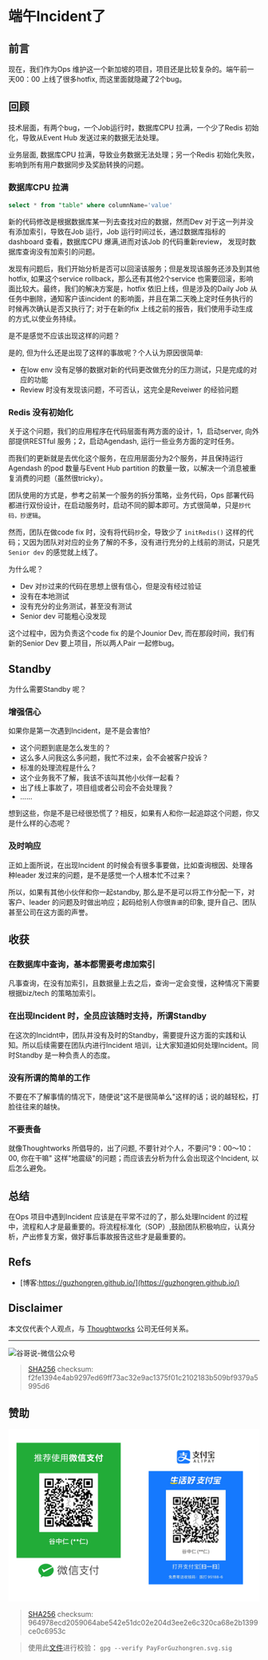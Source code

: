 # 端午Incident了


## 前言


现在，我们作为Ops 维护这一个新加坡的项目，项目还是比较复杂的。端午前一天00：00 上线了很多hotfix, 而这里面就隐藏了2个bug。

## 回顾

技术层面，有两个bug，一个Job运行时，数据库CPU 拉满，一个少了Redis 初始化，导致从Event Hub 发送过来的数据无法处理。

业务层面, 数据库CPU 拉满，导致业务数据无法处理；另一个Redis 初始化失败，影响到所有用户数据同步及奖励转换的问题。

### 数据库CPU 拉满

```sql
select * from "table" where columnName='value'
```

新的代码修改是根据数据库某一列去查找对应的数据，然而Dev 对于这一列并没有添加索引，导致在Job 运行，Job 运行时间过长，通过数据库指标的dashboard 查看，数据库CPU 爆满,进而对该Job 的代码重新review， 发现时数据库查询没有加索引的问题。

发现有问题后，我们开始分析是否可以回滚该服务；但是发现该服务还涉及到其他hotfix, 如果这个service rollback，那么还有其他2个service 也需要回滚，影响面比较大。最终，我们的解决方案是，hotfix 依旧上线，但是涉及的Daily Job 从任务中删除，通知客户该incident 的影响面，并且在第二天晚上定时任务执行的时候再次确认是否又执行了; 对于在新的fix 上线之前的报告，我们使用手动生成的方式,以使业务持续。

是不是感觉不应该出现这样的问题？

是的, 但为什么还是出现了这样的事故呢？个人认为原因很简单:

* 在low env 没有足够的数据对新的代码更改做充分的压力测试，只是完成的对应的功能
* Review 时没有发现该问题，不可否认，这完全是Reveiwer 的经验问题

### Redis 没有初始化

关于这个问题，我们的应用程序在代码层面有两方面的设计，1，启动server, 向外部提供RESTful 服务；2，启动Agendash, 运行一些业务方面的定时任务。

而我们的更新就是去优化这个服务，在应用层面分为2个服务，并且保持运行Agendash 的pod 数量与Event Hub partition 的数量一致，以解决一个消息被重复消费的问题（虽然很tricky）。

团队使用的方式是，参考之前某一个服务的拆分策略，业务代码，Ops 部署代码都进行双份设计，在启动服务时，启动不同的脚本即可。方式很简单，只是`抄代码，抄逻辑`。

然而，团队在做code fix 时，没有将代码`抄`全，导致少了 `initRedis()` 这样的代码；又因为团队对对应的业务了解的不多，没有进行充分的上线前的测试，只是凭`Senior dev` 的感觉就上线了。


为什么呢？

* Dev 对`抄`过来的代码在思想上很有信心，但是没有经过验证
* 没有在本地测试
* 没有充分的业务测试，甚至没有测试
* Senior dev 可能粗心没发现

这个过程中，因为负责这个code fix 的是个Jounior Dev, 而在那段时间，我们有新的Senior Dev 要上项目，所以两人Pair 一起修bug。

## Standby

为什么需要Standby 呢？

### 增强信心

如果你是第一次遇到Incident，是不是会害怕? 

* 这个问题到底是怎么发生的？
* 这么多人问我这么多问题，我忙不过来，会不会被客户投诉？
* 标准的处理流程是什么？
* 这个业务我不了解，我该不该叫其他小伙伴一起看？
* 出了线上事故了，项目组或者公司会不会处理我？
* ......

想到这些，你是不是已经很恐慌了？相反，如果有人和你一起追踪这个问题，你又是什么样的心态呢？

### 及时响应

正如上面所说，在出现Incident 的时候会有很多事要做，比如查询根因、处理各种leader 发过来的问题，是不是感觉一个人根本忙不过来？

所以，如果有其他小伙伴和你一起standby, 那么是不是可以将工作分配一下，对客户、leader 的问题及时做出响应；起码给别人你很`靠谱`的印象, 提升自己、团队甚至公司在这方面的声誉。

## 收获

###  在数据库中查询，基本都需要考虑加索引

凡事查询，在没有加索引，且数据量上去之后，查询一定会变慢，这种情况下需要根据biz/tech 的策略加索引。

### 在出现Incident 时，全员应该随时支持，所谓Standby 

在这次的Incidnt中，团队并没有及时的Standby，需要提升这方面的实践和认知。所以后续需要在团队内进行Incident 培训，让大家知道如何处理Incident。同时Standby 是一种负责人的态度。

### 没有所谓的简单的工作

不要在不了解事情的情况下，随便说"这不是很简单么"这样的话；说的越轻松，打脸往往来的越快。

### 不要责备

就像Thoughtworks 所倡导的，出了问题, 不要针对个人，不要问"9：00～10：00, 你在干嘛" 这样"地震级"的问题；而应该去分析为什么会出现这个Incident, 以后怎么避免。

## 总结

在Ops 项目中遇到Incident 应该是在平常不过的了，那么处理Incident 的过程中，流程和人才是最重要的。将流程标准化（SOP）,鼓励团队积极响应，认真分析，产出修复方案，做好事后事故报告这些才是最重要的。

## Refs

* [博客:https://guzhongren.github.io/](https://guzhongren.github.io/)

## Disclaimer

本文仅代表个人观点，与 [Thoughtworks](https://www.Thoughtworks.com/) 公司无任何关系。

----
![谷哥说-微信公众号](https://cdn.staticaly.com/gh/guzhongren/data-hosting@main/20210819/wechat.ae9zxgscqcg.png)
> [SHA256](https://emn178.github.io/online-tools/sha256_checksum.html) checksum: f2fe1394e4ab9297ed69ff73ac32e9ac1375f01c2102183b509bf9379a5995d6

## 赞助

![PayForGuzhongren](/images/pay/PayForGuzhongren.svg)
> [SHA256](https://emn178.github.io/online-tools/sha256_checksum.html) checksum: 964978ecd2059064abe542e51dc02e204d3ee2e6c320ca68e2b1399ce0c6953c

> 使用此[文件](https://guzhongren.github.io/images/pay/payforguzhongren.svg.sig)进行校验： `gpg --verify PayForGuzhongren.svg.sig`

